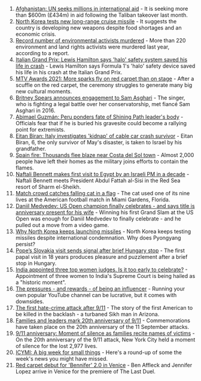 1. [Afghanistan: UN seeks millions in international aid](https://www.bbc.co.uk/news/world-asia-58542451?at_medium=RSS&at_campaign=KARANGA) - It is seeking more than $600m (£434m) in aid following the Taliban takeover last month.
2. [North Korea tests new long-range cruise missile](https://www.bbc.co.uk/news/world-asia-58540915?at_medium=RSS&at_campaign=KARANGA) - It suggests the country is developing new weapons despite food shortages and an economic crisis.
3. [Record number of environmental activists murdered](https://www.bbc.co.uk/news/science-environment-58508001?at_medium=RSS&at_campaign=KARANGA) - More than 220 environment and land rights activists were murdered last year, according to a report.
4. [Italian Grand Prix: Lewis Hamilton says 'halo' safety system saved his life in crash](https://www.bbc.co.uk/sport/formula1/58539315?at_medium=RSS&at_campaign=KARANGA) - Lewis Hamilton says Formula 1's 'halo' safety device saved his life in his crash at the Italian Grand Prix.
5. [MTV Awards 2021: More sparks fly on red carpet than on stage](https://www.bbc.co.uk/news/entertainment-arts-58543114?at_medium=RSS&at_campaign=KARANGA) - After a scuffle on the red carpet, the ceremony struggles to generate many big new cultural moments.
6. [Britney Spears announces engagement to Sam Asghari](https://www.bbc.co.uk/news/entertainment-arts-58540571?at_medium=RSS&at_campaign=KARANGA) - The singer, who is fighting a legal battle over her conservatorship, met fiancé Sam Asghari in 2016.
7. [Abimael Guzmán: Peru ponders fate of Shining Path leader's body](https://www.bbc.co.uk/news/world-latin-america-58543912?at_medium=RSS&at_campaign=KARANGA) - Officials fear that if he is buried his gravesite could become a rallying point for extremists.
8. [Eitan Biran: Italy investigates 'kidnap' of cable car crash survivor](https://www.bbc.co.uk/news/world-europe-58541644?at_medium=RSS&at_campaign=KARANGA) - Eitan Biran, 6, the only survivor of May's disaster, is taken to Israel by his grandfather.
9. [Spain fire: Thousands flee blaze near Costa del Sol town](https://www.bbc.co.uk/news/world-europe-58540570?at_medium=RSS&at_campaign=KARANGA) - Almost 2,000 people have left their homes as the military joins efforts to contain the flames.
10. [Naftali Bennett makes first visit to Egypt by an Israeli PM in a decade](https://www.bbc.co.uk/news/world-middle-east-58546547?at_medium=RSS&at_campaign=KARANGA) - Naftali Bennett meets President Abdul Fattah al-Sisi in the Red Sea resort of Sharm el-Sheikh.
11. [Match crowd catches falling cat in a flag](https://www.bbc.co.uk/news/world-us-canada-58540023?at_medium=RSS&at_campaign=KARANGA) - The cat used one of its nine lives at the American football match in Miami Gardens, Florida.
12. [Daniil Medvedev: US Open champion finally celebrates - and says title is anniversary present for his wife](https://www.bbc.co.uk/sport/tennis/58540035?at_medium=RSS&at_campaign=KARANGA) - Winning his first Grand Slam at the US Open was enough for Daniil Medvedev to finally celebrate - and he pulled out a move from a video game.
13. [Why North Korea keeps launching missiles](https://www.bbc.co.uk/news/world-asia-56941911?at_medium=RSS&at_campaign=KARANGA) - North Korea keeps testing missiles despite international condemnation. Why does Pyongyang persist?
14. [Pope’s Slovakia visit sends signal after brief Hungary stop](https://www.bbc.co.uk/news/world-europe-58543366?at_medium=RSS&at_campaign=KARANGA) - The first papal visit in 18 years produces pleasure and puzzlement after a brief stop in Hungary.
15. [India appointed three top women judges. Is it too early to celebrate?](https://www.bbc.co.uk/news/world-asia-india-58498408?at_medium=RSS&at_campaign=KARANGA) - Appointment of three women to India's Supreme Court is being hailed as a "historic moment".
16. [The pressures - and rewards - of being an influencer](https://www.bbc.co.uk/news/business-58487905?at_medium=RSS&at_campaign=KARANGA) - Running your own popular YouTube channel can be lucrative, but it comes with downsides.
17. [The first hate-crime attack after 9/11](https://www.bbc.co.uk/news/world-us-canada-58514967?at_medium=RSS&at_campaign=KARANGA) - The story of the first American to be killed in the backlash - a turbaned Sikh man in Arizona.
18. [Families and leaders mark 20th anniversary of 9/11](https://www.bbc.co.uk/news/world-58533107?at_medium=RSS&at_campaign=KARANGA) - Commemorations have taken place on the 20th anniversary of the 11 September attacks.
19. [9/11 anniversary: Moment of silence as families recite names of victims](https://www.bbc.co.uk/news/world-us-canada-58529169?at_medium=RSS&at_campaign=KARANGA) - On the 20th anniversary of the 9/11 attack, New York City held a moment of silence for the lost 2,977 lives.
20. [ICYMI: A big week for small things](https://www.bbc.co.uk/news/world-58523824?at_medium=RSS&at_campaign=KARANGA) - Here's a round-up of some the week's news you might have missed.
21. [Red carpet debut for 'Bennifer' 2.0 in Venice](https://www.bbc.co.uk/news/entertainment-arts-58527312?at_medium=RSS&at_campaign=KARANGA) - Ben Affleck and Jennifer Lopez arrive in Venice for the premiere of The Last Duel.
